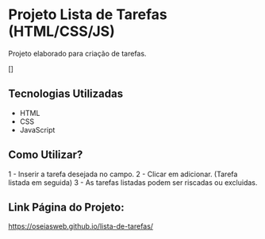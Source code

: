 # Projeto Lista de Tarefas (HTML/CSS/JS)
Projeto elaborado para criação de tarefas.

[<img src="">]

## Tecnologias Utilizadas
- HTML
- CSS
- JavaScript

## Como Utilizar?
1 - Inserir a tarefa desejada no campo.
2 - Clicar em adicionar. (Tarefa listada em seguida)
3 - As tarefas listadas podem ser riscadas ou excluidas.

## Link Página do Projeto:
https://oseiasweb.github.io/lista-de-tarefas/